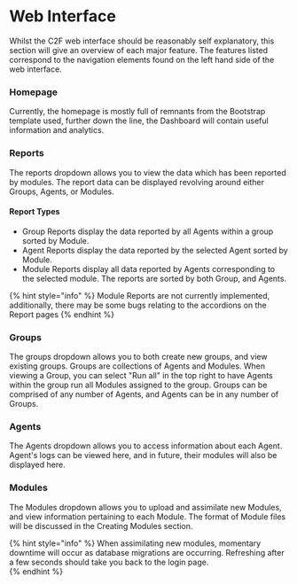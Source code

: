 # Web Interface

Whilst the C2F web interface should be reasonably self explanatory, this section will give an overview of each major feature. The features listed correspond to the navigation elements found on the left hand side of the web interface.

### Homepage

Currently, the homepage is mostly full of remnants from the Bootstrap template used, further down the line, the Dashboard will contain useful information and analytics.

### Reports

The reports dropdown allows you to view the data which has been reported by modules. The report data can be displayed revolving around either Groups, Agents, or Modules. 

#### Report Types

* Group Reports display the data reported by all Agents within a group sorted by Module. 
* Agent Reports display the data reported by the selected Agent sorted by Module.
* Module Reports display all data reported by Agents corresponding to the selected module. The reports are sorted by both Group, and Agents.

{% hint style="info" %}
Module Reports are not currently implemented, additionally, there may be some bugs relating to the accordions on the Report pages
{% endhint %}

### Groups

The groups dropdown allows you to both create new groups, and view existing groups. Groups are collections of Agents and Modules. When viewing a Group, you can select "Run all" in the top right to have Agents within the group run all Modules assigned to the group. Groups can be comprised of any number of Agents, and Agents can be in any number of Groups.   

### Agents

The Agents dropdown allows you to access information about each Agent. Agent's logs can be viewed here, and in future, their modules will also be displayed here.  

### Modules

The Modules dropdown allows you to upload and assimilate new Modules, and view information pertaining to each Module. The format of Module files will be discussed in the Creating Modules section.

{% hint style="info" %}
When assimilating new modules, momentary downtime will occur as database migrations are occurring. Refreshing after a few seconds should take you back to the login page.   
{% endhint %}

